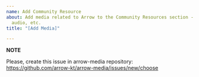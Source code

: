 ```yaml
---
name: Add Community Resource
about: Add media related to Arrow to the Community Resources section - blogs, videos,
  audio, etc.
title: "[Add Media]"

---
```


**NOTE**

Please, create this issue in arrow-media repository: https://github.com/arrow-kt/arrow-media/issues/new/choose
